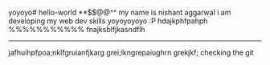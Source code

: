 yoyoyo# hello-world
**$$@@^^
my name is nishant aggarwal
i am developing my web dev skills
yoyoyoyoyo :P
hdajkphfpahph
%%%%%%%%%%%
fnajksblfjkasndflh
**************************************************************
jafhuihpfpoa;nklfgruianfjkarg
grei;lkngrepaiughrn
grekjkf;
checking the git
